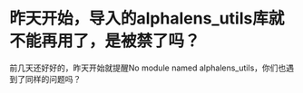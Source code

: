 # 昨天开始，导入的alphalens_utils库就不能再用了，是被禁了吗？

前几天还好好的，昨天开始就提醒No module named alphalens_utils，你们也遇到了同样的问题吗？